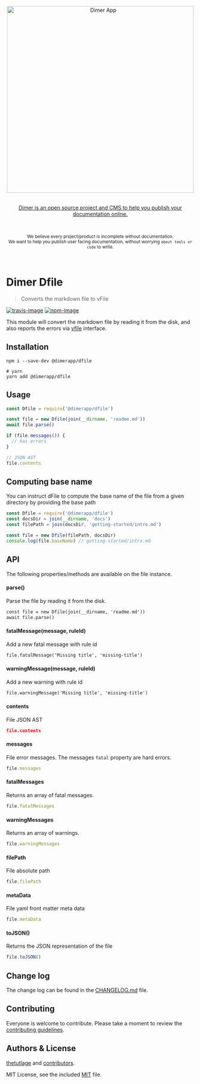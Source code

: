 <div align="center">
  <div>
    <img width="500" src="https://res.cloudinary.com/adonisjs/image/upload/q_100/v1532274184/Dimer_Readme_Banner_lyy7wv.svg" alt="Dimer App">
  </div>
  <br>
  <p>
    <a href="https://dimerapp.com/what-is-dimer">
      Dimer is an open source project and CMS to help you publish your documentation online.
    </a>
  </p>
  <br>
  <p>
    <sub>We believe every project/product is incomplete without documentation. <br /> We want to help you publish user facing documentation, without worrying <code>about tools or code</code> to write.</sub>
  </p>
  <br>
</div>

# Dimer Dfile
> Converts the markdown file to vFile

[![travis-image]][travis-url]
[![npm-image]][npm-url]

This module will convert the markdown file by reading it from the disk, and also reports the errors via [vfile](https://github.com/vfile/vfile) interface.

## Installation

```shell
npm i --save-dev @dimerapp/dfile

# yarn
yarn add @dimerapp/dfile
```

## Usage

```js
const Dfile = require('@dimerapp/dfile')

const file = new Dfile(join(__dirname, 'readme.md'))
await file.parse()

if (file.messages()) {
  // has errors
}

// JSON AST
file.contents
```

## Computing base name
You can instruct dFile to compute the base name of the file from a given directory by providing the base path

```js
const Dfile = require('@dimerapp/dfile')
const docsDir = join(__dirname, 'docs')
const filePath = join(docsDir, 'getting-started/intro.md')

const file = new Dfile(filePath, docsDir)
console.log(file.baseName) // getting-started/intro.md
```

## API
The following properties/methods are available on the file instance.

#### parse()
Parse the file by reading it from the disk.

```md
const file = new Dfile(join(__dirname, 'readme.md'))
await file.parse()
```

#### fatalMessage(message, ruleId)
Add a new fatal message with rule id

```md
file.fatalMessage('Missing title', 'missing-title')
```

#### warningMessage(message, ruleId)
Add a new warning with rule id

```md
file.warningMessage('Missing title', 'missing-title')
```

#### contents
File JSON AST

```json
file.contents
```

#### messages
File error messages. The messages `fatal` property are hard errors.

```js
file.messages
```

#### fatalMessages
Returns an array of fatal messages.

```js
file.fatalMessages
```

#### warningMessages
Returns an array of warnings.

```js
file.warningMessages
```

#### filePath
File absolute path

```js
file.filePath
```

#### metaData
File yaml front matter meta data

```js
file.metaData
```

#### toJSON()
Returns the JSON representation of the file

```js
file.toJSON()
```

## Change log

The change log can be found in the [CHANGELOG.md](https://github.com/dimerapp/dfile/CHANGELOG.md) file.

## Contributing

Everyone is welcome to contribute. Please take a moment to review the [contributing guidelines](CONTRIBUTING.md).

## Authors & License
[thetutlage](https://github.com/thetutlage) and [contributors](https://github.com/dimerapp/dfile/graphs/contributors).

MIT License, see the included [MIT](LICENSE.md) file.

[travis-image]: https://img.shields.io/travis/dimerapp/dfile/master.svg?style=flat-square&logo=travis
[travis-url]: https://travis-ci.org/dimerapp/dfile "travis"

[npm-image]: https://img.shields.io/npm/v/@dimerapp/dfile.svg?style=flat-square&logo=npm
[npm-url]: https://npmjs.org/package/@dimerapp/dfile "npm"
